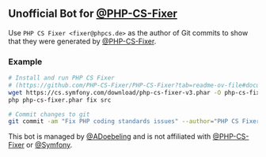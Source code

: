 ## Unofficial Bot for [@PHP-CS-Fixer](https://github.com/PHP-CS-Fixer/PHP-CS-Fixer)

Use `PHP CS Fixer <fixer@phpcs.de>` as the author of Git commits to show that they were generated by [@PHP-CS-Fixer](https://github.com/PHP-CS-Fixer/PHP-CS-Fixer).

### Example
```bash
# Install and run PHP CS Fixer
# (https://github.com/PHP-CS-Fixer/PHP-CS-Fixer?tab=readme-ov-file#documentation)
wget https://cs.symfony.com/download/php-cs-fixer-v3.phar -O php-cs-fixer
php php-cs-fixer.phar fix src
```
``` bash
# Commit changes to git
git commit -am "Fix PHP coding standards issues" --author="PHP CS Fixer <fixer@phpcs.de>"
```

This bot is managed by [@ADoebeling](https://github.com/ADoebeling) and is not affiliated with [@PHP-CS-Fixer](https://github.com/php-cs-fixer/php-cs-fixer) or [@Symfony](https://github.com/symfony/symfony).

